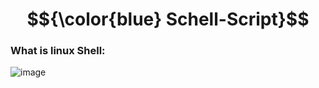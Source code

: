 # $${\color{blue}  Schell-Script}$$


### What is linux Shell:


![image](https://github.com/user-attachments/assets/1bf18ad2-8dfc-423b-bb7f-d4ff97eb5e85)
